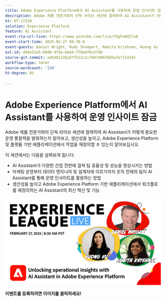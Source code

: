 ```yaml
---
title: Adobe Experience Platform에서 AI Assistant를 사용하여 운영 인사이트 잠금
description: Adobe 제품 전문가와의 단독 라이브 세션에 참여하여 AI Assistant가 어떻게 중요한 운영 통찰력을 발휘하는지 알아보고, 생산성을 높이고, Adobe Experience Platform 및 플랫폼 기반 애플리케이션에서 작업을 재정의할 수 있는지 알아보십시오.
kt: KT-17230
solution: Experience Platform
feature: AI Assistant
event-cta-url-live: https://www.youtube.com/live/fGgFwAOZle8
event-start-time: 2025-02-27 08:30-8
event-guests: Daniel Wright, Rudi Shumpert, Namita Krishnan, Huong Vu
exl-id: d04e52e5-b6d0-4f9a-b6e6-f78e8f8cb7d0
source-git-commit: ad5d6132b2d7f522c2c7b87406f685afe7214342
workflow-type: tm+mt
source-wordcount: '158'
ht-degree: 0%

---
```


# Adobe Experience Platform에서 AI Assistant를 사용하여 운영 인사이트 잠금

Adobe 제품 전문가와의 단독 라이브 세션에 참여하여 AI Assistant가 어떻게 중요한 운영 통찰력을 발휘하는지 알아보고, 생산성을 높이고, Adobe Experience Platform 및 플랫폼 기반 애플리케이션에서 작업을 재정의할 수 있는지 알아보십시오.

이 세션에서는 다음을 살펴보게 됩니다.

* AI Assistant가 다양한 산업 전반에 걸쳐 팀 효율성 및 성능을 향상시키는 방법
* 마케팅 운영부터 데이터 엔지니어 및 설계자에 이르기까지 조직 전체의 팀이 AI Assistant를 통해 운영 인사이트를 활용하는 방법
* 생산성을 높이고 Adobe Experience Platform 기반 애플리케이션에서 워크플로를 재정의하는 AI Assistant의 최신 혁신 및 기능

[![ExL LIVE 2025년 2월 27일](assets/WebBanner-Feb-27-2025.png)](https://engage.adobe.com/ExpLeagueLive-250227.html)

**이벤트를 등록하려면 이미지를 클릭하세요!**
